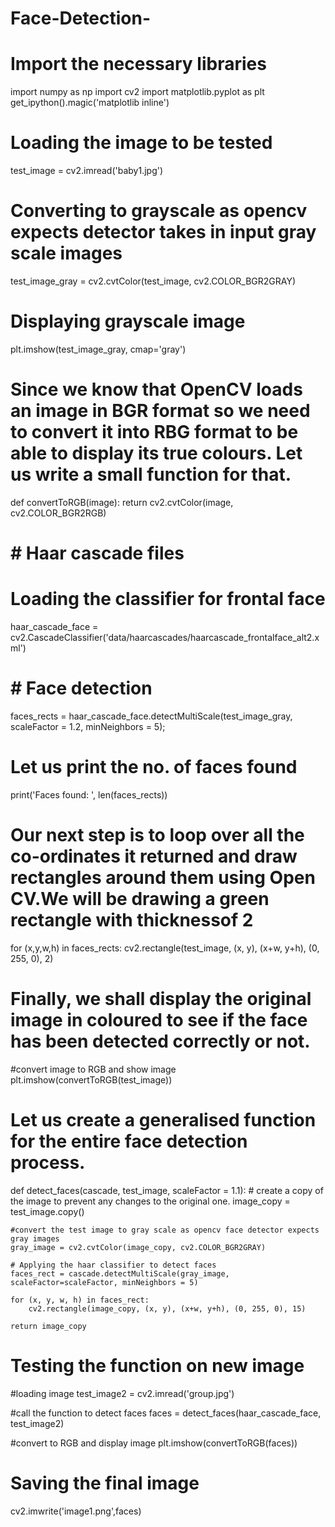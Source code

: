# Face-Detection-





# Import the necessary libraries
import numpy as np
import cv2 
import matplotlib.pyplot as plt
get_ipython().magic('matplotlib inline')



#  Loading the image to be tested
test_image = cv2.imread('baby1.jpg')

# Converting to grayscale as opencv expects detector takes in input gray scale images
test_image_gray = cv2.cvtColor(test_image, cv2.COLOR_BGR2GRAY)

# Displaying grayscale image
plt.imshow(test_image_gray, cmap='gray')


# Since we know that OpenCV loads an image in BGR format so we need to convert it into RBG format to be able to display its true colours. Let us write a small function for that.



def convertToRGB(image):
    return cv2.cvtColor(image, cv2.COLOR_BGR2RGB)


# # Haar cascade files

# Loading the classifier for frontal face


haar_cascade_face = cv2.CascadeClassifier('data/haarcascades/haarcascade_frontalface_alt2.xml')


# # Face detection


faces_rects = haar_cascade_face.detectMultiScale(test_image_gray, scaleFactor = 1.2, minNeighbors = 5);

# Let us print the no. of faces found
print('Faces found: ', len(faces_rects))



# Our next step is to loop over all the co-ordinates it returned and draw rectangles around them using Open CV.We will be drawing a green rectangle with thicknessof 2



for (x,y,w,h) in faces_rects:
     cv2.rectangle(test_image, (x, y), (x+w, y+h), (0, 255, 0), 2)
        


# Finally, we shall display the original image in coloured to see if the face has been detected correctly or not.


#convert image to RGB and show image
plt.imshow(convertToRGB(test_image))


#  Let us create a generalised function for the entire face detection process.


def detect_faces(cascade, test_image, scaleFactor = 1.1):
    # create a copy of the image to prevent any changes to the original one.
    image_copy = test_image.copy()
    
    #convert the test image to gray scale as opencv face detector expects gray images
    gray_image = cv2.cvtColor(image_copy, cv2.COLOR_BGR2GRAY)
    
    # Applying the haar classifier to detect faces
    faces_rect = cascade.detectMultiScale(gray_image, scaleFactor=scaleFactor, minNeighbors = 5)
    
    for (x, y, w, h) in faces_rect:
        cv2.rectangle(image_copy, (x, y), (x+w, y+h), (0, 255, 0), 15)
        
    return image_copy


# Testing the function on new image


#loading image
test_image2 = cv2.imread('group.jpg')

#call the function to detect faces
faces = detect_faces(haar_cascade_face, test_image2)

#convert to RGB and display image
plt.imshow(convertToRGB(faces))

# Saving the final image

cv2.imwrite('image1.png',faces)




